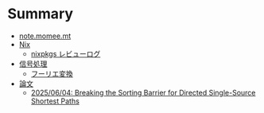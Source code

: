 # Summary

- [note.momee.mt](./README.md)
- [Nix]()
  - [nixpkgs レビューログ](./nix/nixpkgs-review-log.md)
- [信号処理]()
  - [フーリエ変換](./signal-processing/fourier.md)
- [論文]()
  - [2025/06/04: Breaking the Sorting Barrier for Directed Single-Source Shortest Paths](./papers/arXiv/2504.17003.md)

